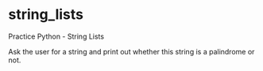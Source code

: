 # string_lists
Practice Python - String Lists  

Ask the user for a string and print out whether this string is a palindrome or not.
